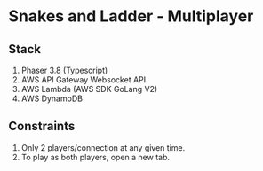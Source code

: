 # Snakes and Ladder - Multiplayer
## Stack
1. Phaser 3.8 (Typescript)
2. AWS API Gateway Websocket API
3. AWS Lambda (AWS SDK GoLang V2)
4. AWS DynamoDB

## Constraints
1. Only 2 players/connection at any given time.
2. To play as both players, open a new tab.



